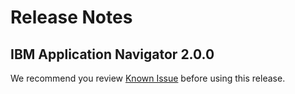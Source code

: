 # Release Notes

## IBM Application Navigator 2.0.0 

We recommend you review [Known Issue](known-issues.md) before using this release. 
